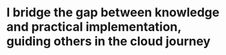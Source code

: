 # I bridge the gap between knowledge and practical implementation, guiding others in the cloud journey
